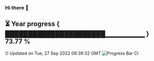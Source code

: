 ### Hi there 👋
⏳ Year progress { ██████████████████████▁▁▁▁▁▁▁▁ } 73.77 %
---
⏰ Updated on Tue, 27 Sep 2022 06:39:32 GMT
![Progress Bar CI](https://github.com/Moyi321/Moyi321/workflows/Progress%20Bar%20CI/badge.svg)
